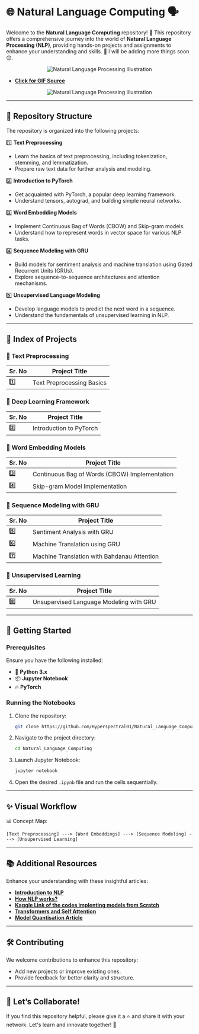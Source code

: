 # 🌐 **Natural Language Computing** 🗣

Welcome to the **Natural Language Computing** repository! 🎉 This repository offers a comprehensive journey into the world of **Natural Language Processing (NLP)**, providing hands-on projects and assignments to enhance your understanding and skills. 🚀  I will be adding more things soon 😊.

<p align="center">
  <img src="https://github.com/user-attachments/assets/d15f3d52-4b7e-4f9f-8747-737ac491bbf8" alt="Natural Language Processing Illustration" />
</p>

- **[Click for GIF Source](https://www.google.com/url?sa=i&url=https%3A%2F%2Fgifer.com%2Fen%2F6fyP&psig=AOvVaw1xdUaVqKUIRkx77iIc7BHV&ust=1735582190751000&source=images&cd=vfe&opi=89978449&ved=0CBQQjhxqFwoTCNiJ8dTJzYoDFQAAAAAdAAAAABAE)**

<p align="center">
  <img src="https://github.com/user-attachments/assets/7c286d16-ec7f-489f-ac6e-8607890a1536" alt="Natural Language Processing Illustration" />
</p>

---

## 📂 **Repository Structure**  

The repository is organized into the following projects:  

1️⃣ **Text Preprocessing**  
   - Learn the basics of text preprocessing, including tokenization, stemming, and lemmatization.  
   - Prepare raw text data for further analysis and modeling.  

2️⃣ **Introduction to PyTorch**  
   - Get acquainted with PyTorch, a popular deep learning framework.  
   - Understand tensors, autograd, and building simple neural networks.  

3️⃣ **Word Embedding Models**  
   - Implement Continuous Bag of Words (CBOW) and Skip-gram models.  
   - Understand how to represent words in vector space for various NLP tasks.  

4️⃣ **Sequence Modeling with GRU**  
   - Build models for sentiment analysis and machine translation using Gated Recurrent Units (GRUs).  
   - Explore sequence-to-sequence architectures and attention mechanisms.  

5️⃣ **Unsupervised Language Modeling**  
   - Develop language models to predict the next word in a sequence.  
   - Understand the fundamentals of unsupervised learning in NLP.  

---

## 📜 **Index of Projects**  

### 🔹 **Text Preprocessing**  
| Sr. No | Project Title |  
|--------|---------------|  
| 1️⃣ | Text Preprocessing Basics |  

### 🔹 **Deep Learning Framework**  
| Sr. No | Project Title |  
|--------|---------------|  
| 2️⃣ | Introduction to PyTorch |  

### 🔹 **Word Embedding Models**  
| Sr. No | Project Title |  
|--------|---------------|  
| 3️⃣ | Continuous Bag of Words (CBOW) Implementation |  
| 4️⃣ | Skip-gram Model Implementation |  

### 🔹 **Sequence Modeling with GRU**  
| Sr. No | Project Title |  
|--------|---------------|  
| 5️⃣ | Sentiment Analysis with GRU |  
| 6️⃣ | Machine Translation using GRU |  
| 7️⃣ | Machine Translation with Bahdanau Attention |  

### 🔹 **Unsupervised Learning**  
| Sr. No | Project Title |  
|--------|---------------|  
| 8️⃣ | Unsupervised Language Modeling with GRU |  

---

## 🚀 **Getting Started**  

### Prerequisites  
Ensure you have the following installed:  
- 🐍 **Python 3.x**  
- 📦 **Jupyter Notebook**  
- 🔥 **PyTorch**  

### Running the Notebooks  
1. Clone the repository:  
   ```bash  
   git clone https://github.com/Hyperspectral01/Natural_Language_Computing.git  
   ```  
2. Navigate to the project directory:  
   ```bash  
   cd Natural_Language_Computing  
   ```  
3. Launch Jupyter Notebook:  
   ```bash  
   jupyter notebook  
   ```  
4. Open the desired `.ipynb` file and run the cells sequentially.  

---

## ✨ **Visual Workflow**  

📊 Concept Map:  
```  
[Text Preprocessing] ---> [Word Embeddings] ---> [Sequence Modeling] ---> [Unsupervised Learning]  
```  

---

## 📚 **Additional Resources**  

Enhance your understanding with these insightful articles:  

- **[Introduction to NLP](https://medium.com/@ageitgey/natural-language-processing-is-fun-9a0bff37854e)**
- **[How NLP works?](https://medium.com/@saikirankalidindi/a-comprehensive-guide-for-natural-language-processing-nlp-for-beginners-39faa26ad4d9)**
- **[Kaggle Link of the codes implenting models from Scratch](https://www.kaggle.com/priyankdl/code)**
- **[Transformers and Self Attention](https://www.youtube.com/watch?v=LWMzyfvuehA&pp=ygUVdHJhbnNmb3JtZXJzIHN0YW5mb3Jk)**
- **[Model Quantisation Article](https://newsletter.maartengrootendorst.com/p/a-visual-guide-to-quantization)**
  
---

## 🛠️ **Contributing**  

We welcome contributions to enhance this repository:  
- Add new projects or improve existing ones.  
- Provide feedback for better clarity and structure.  

---

## 🌟 **Let’s Collaborate!**  
If you find this repository helpful, please give it a ⭐ and share it with your network. Let's learn and innovate together! 🚀 
